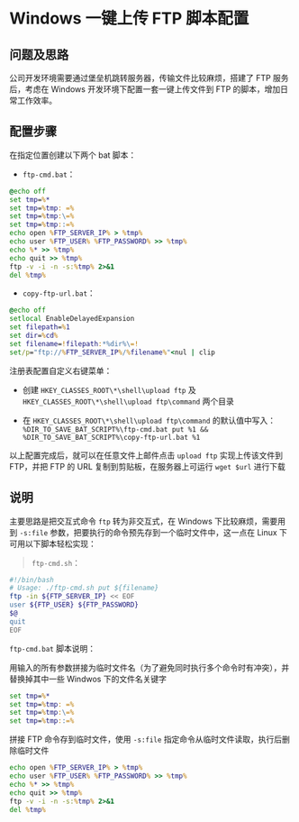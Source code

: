 # Windows 一键上传 FTP 脚本配置

## 问题及思路

公司开发环境需要通过堡垒机跳转服务器，传输文件比较麻烦，搭建了 FTP 服务后，考虑在 Windows 开发环境下配置一套一键上传文件到 FTP 的脚本，增加日常工作效率。

## 配置步骤

在指定位置创建以下两个 bat 脚本：

* `ftp-cmd.bat`：

```bat
@echo off
set tmp=%*
set tmp=%tmp: =%
set tmp=%tmp:\=%
set tmp=%tmp::=%
echo open %FTP_SERVER_IP% > %tmp%
echo user %FTP_USER% %FTP_PASSWORD% >> %tmp%
echo %* >> %tmp%
echo quit >> %tmp%
ftp -v -i -n -s:%tmp% 2>&1
del %tmp%
```

* `copy-ftp-url.bat`：

```bat
@echo off
setlocal EnableDelayedExpansion
set filepath=%1
set dir=%cd%
set filename=!filepath:*%dir%\=!
set/p="ftp://%FTP_SERVER_IP%/%filename%"<nul | clip
```

注册表配置自定义右键菜单：

* 创建 `HKEY_CLASSES_ROOT\*\shell\upload ftp` 及 `HKEY_CLASSES_ROOT\*\shell\upload ftp\command` 两个目录

* 在 `HKEY_CLASSES_ROOT\*\shell\upload ftp\command` 的默认值中写入：`%DIR_TO_SAVE_BAT_SCRIPT%\ftp-cmd.bat put %1 && %DIR_TO_SAVE_BAT_SCRIPT%\copy-ftp-url.bat %1`

以上配置完成后，就可以在任意文件上邮件点击 `upload ftp` 实现上传该文件到 FTP，并把 FTP 的 URL 复制到剪贴板，在服务器上可运行 `wget $url` 进行下载

## 说明

主要思路是把交互式命令 `ftp` 转为非交互式，在 Windows 下比较麻烦，需要用到 `-s:file` 参数，把要执行的命令预先存到一个临时文件中，这一点在 Linux 下可用以下脚本轻松实现：

> `ftp-cmd.sh`：
```bash
#!/bin/bash
# Usage: ./ftp-cmd.sh put ${filename}
ftp -in ${FTP_SERVER_IP} << EOF
user ${FTP_USER} ${FTP_PASSWORD}
$@
quit
EOF
```

`ftp-cmd.bat` 脚本说明：

用输入的所有参数拼接为临时文件名（为了避免同时执行多个命令时有冲突），并替换掉其中一些 Windwos 下的文件名关键字

```bat
set tmp=%*
set tmp=%tmp: =%
set tmp=%tmp:\=%
set tmp=%tmp::=%
```

拼接 FTP 命令存到临时文件，使用 `-s:file` 指定命令从临时文件读取，执行后删除临时文件

```bat
echo open %FTP_SERVER_IP% > %tmp%
echo user %FTP_USER% %FTP_PASSWORD% >> %tmp%
echo %* >> %tmp%
echo quit >> %tmp%
ftp -v -i -n -s:%tmp% 2>&1
del %tmp%
```